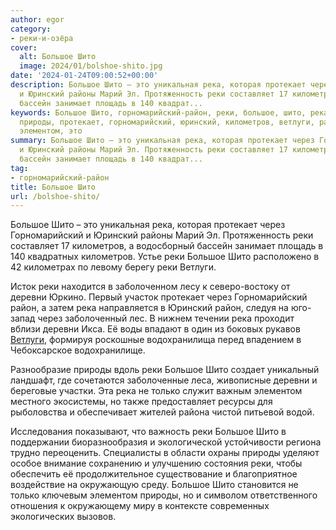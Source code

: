 ```yaml
---
author: egor
category:
- реки-и-озёра
cover:
  alt: Большое Шито
  image: 2024/01/bolshoe-shito.jpg
date: '2024-01-24T09:00:52+00:00'
description: Большое Шито – это уникальная река, которая протекает через Горномарийский
  и Юринский районы Марий Эл. Протяженность реки составляет 17 километров, а водосборный
  бассейн занимает площадь в 140 квадрат...
keywords: Большое Шито, горномарийский-район, реки, большое, шито, река, деревни,
  природы, протекает, горномарийский, юринский, километров, ветлуги, район, только,
  элементом, это
summary: Большое Шито – это уникальная река, которая протекает через Горномарийский
  и Юринский районы Марий Эл. Протяженность реки составляет 17 километров, а водосборный
  бассейн занимает площадь в 140 квадрат...
tag:
- горномарийский-район
title: Большое Шито
url: /bolshoe-shito/
---
```


Большое Шито – это уникальная река, которая протекает через Горномарийский и Юринский районы Марий Эл. Протяженность реки составляет 17 километров, а водосборный бассейн занимает площадь в 140 квадратных километров. Устье реки Большое Шито расположено в 42 километрах по левому берегу реки Ветлуги.

Исток реки находится в заболоченном лесу к северо-востоку от деревни Юркино. Первый участок протекает через Горномарийский район, а затем река направляется в Юринский район, следуя на юго-запад через заболоченный лес. В нижнем течении река проходит вблизи деревни Икса. Её воды впадают в один из боковых рукавов [Ветлуги](/river_mariel/), формируя роскошные водохранилища перед впадением в Чебоксарское водохранилище.

Разнообразие природы вдоль реки Большое Шито создает уникальный ландшафт, где сочетаются заболоченные леса, живописные деревни и береговые участки. Эта река не только служит важным элементом местного экосистемы, но также предоставляет ресурсы для рыболовства и обеспечивает жителей района чистой питьевой водой.

Исследования показывают, что важность реки Большое Шито в поддержании биоразнообразия и экологической устойчивости региона трудно переоценить. Специалисты в области охраны природы уделяют особое внимание сохранению и улучшению состояния реки, чтобы обеспечить её продолжительное существование и благоприятное воздействие на окружающую среду. Большое Шито становится не только ключевым элементом природы, но и символом ответственного отношения к окружающему миру в контексте современных экологических вызовов.